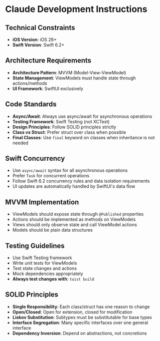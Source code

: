 # Claude Development Instructions

## Technical Constraints
- **iOS Version**: iOS 26+
- **Swift Version**: Swift 6.2+

## Architecture Requirements
- **Architecture Pattern**: MVVM (Model-View-ViewModel)
- **State Management**: ViewModels must handle state through actions/methods
- **UI Framework**: SwiftUI exclusively

## Code Standards
- **Async/Await**: Always use async/await for asynchronous operations
- **Testing Framework**: Swift Testing (not XCTest)
- **Design Principles**: Follow SOLID principles strictly
- **Class vs Struct**: Prefer struct over class when possible
- **Final Classes**: Use `final` keyword on classes when inheritance is not needed

## Swift Concurrency
- Use `async/await` syntax for all asynchronous operations
- Prefer `Task` for concurrent operations
- Follow Swift 6.2 concurrency rules and data isolation requirements
- UI updates are automatically handled by SwiftUI's data flow

## MVVM Implementation
- ViewModels should expose state through `@Published` properties
- Actions should be implemented as methods on ViewModels
- Views should only observe state and call ViewModel actions
- Models should be plain data structures

## Testing Guidelines
- Use Swift Testing framework
- Write unit tests for ViewModels
- Test state changes and actions
- Mock dependencies appropriately
- **Always test changes with**: `tuist build`

## SOLID Principles
- **Single Responsibility**: Each class/struct has one reason to change
- **Open/Closed**: Open for extension, closed for modification
- **Liskov Substitution**: Subtypes must be substitutable for base types
- **Interface Segregation**: Many specific interfaces over one general interface
- **Dependency Inversion**: Depend on abstractions, not concretions